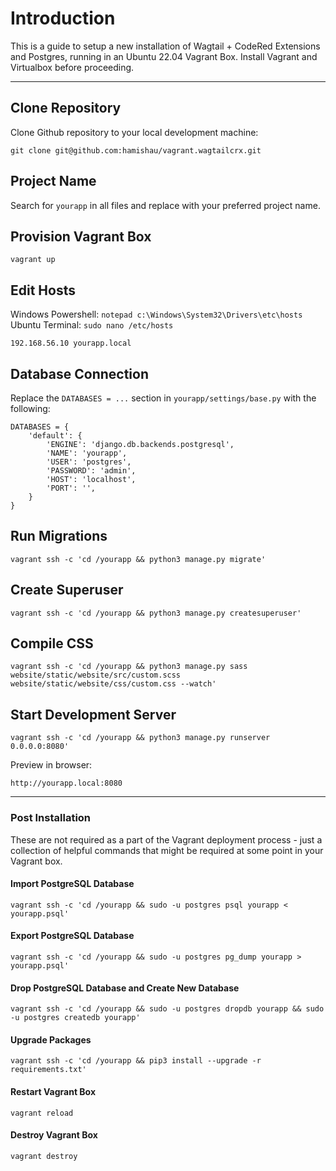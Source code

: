 # Introduction
This is a guide to setup a new installation of Wagtail + CodeRed Extensions and Postgres, running in an Ubuntu 22.04 Vagrant Box. Install Vagrant and Virtualbox before proceeding.

---

## Clone Repository
Clone Github repository to your local development machine:

```
git clone git@github.com:hamishau/vagrant.wagtailcrx.git
```

## Project Name
Search for `yourapp` in all files and replace with your preferred project name.

## Provision Vagrant Box

```
vagrant up
```

## Edit Hosts

Windows Powershell: `notepad c:\Windows\System32\Drivers\etc\hosts`  
Ubuntu Terminal: `sudo nano /etc/hosts`

```
192.168.56.10 yourapp.local
```
## Database Connection
Replace the `DATABASES = ...` section in `yourapp/settings/base.py` with the following:

```
DATABASES = {
    'default': {
        'ENGINE': 'django.db.backends.postgresql',
        'NAME': 'yourapp',
        'USER': 'postgres',
        'PASSWORD': 'admin',
        'HOST': 'localhost',
        'PORT': '',
    }
}
```
## Run Migrations

```
vagrant ssh -c 'cd /yourapp && python3 manage.py migrate'
```

## Create Superuser

```
vagrant ssh -c 'cd /yourapp && python3 manage.py createsuperuser'
```

## Compile CSS

```
vagrant ssh -c 'cd /yourapp && python3 manage.py sass website/static/website/src/custom.scss website/static/website/css/custom.css --watch'
```

## Start Development Server

```
vagrant ssh -c 'cd /yourapp && python3 manage.py runserver 0.0.0.0:8080'
```

Preview in browser:

```
http://yourapp.local:8080
```

---

### Post Installation
These are not required as a part of the Vagrant deployment process - just a collection of helpful commands that might be required at some point in your Vagrant box.

#### Import PostgreSQL Database
```
vagrant ssh -c 'cd /yourapp && sudo -u postgres psql yourapp < yourapp.psql'
```

#### Export PostgreSQL Database
```
vagrant ssh -c 'cd /yourapp && sudo -u postgres pg_dump yourapp > yourapp.psql'
```

#### Drop PostgreSQL Database and Create New Database
```
vagrant ssh -c 'cd /yourapp && sudo -u postgres dropdb yourapp && sudo -u postgres createdb yourapp'
```

#### Upgrade Packages
```
vagrant ssh -c 'cd /yourapp && pip3 install --upgrade -r requirements.txt'
```

#### Restart Vagrant Box
```
vagrant reload
```

#### Destroy Vagrant Box
```
vagrant destroy
```